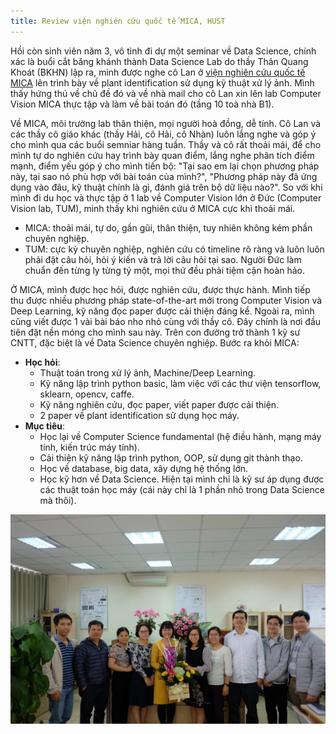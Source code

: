 ```yaml
---
title: Review viện nghiên cứu quốc tế MICA, HUST
---
```

Hồi còn sinh viên năm 3, vô tình đi dự một seminar về Data Science, chính xác là buổi cắt băng khánh thành Data Science Lab do thầy Thân Quang Khoát (BKHN) lập ra, mình được nghe cô Lan ở [viện nghiên cứu quốc tế MICA](https://www.mica.edu.vn/vn/presentation-2/presentation) lên trình bày về plant identification sử dụng kỹ thuật xử lý ảnh. Mình thấy hứng thú về chủ đề đó và về nhà mail cho cô Lan xin lên lab Computer Vision MICA thực tập và làm về bài toán đó (tầng 10 toà nhà B1).

Về MICA, môi trường lab thân thiện, mọi người hoà đồng, dễ tính. Cô Lan và các thầy cô giáo khác (thầy Hải, cô Hải, cô Nhàn) luôn lắng nghe và góp ý cho mình qua các buổi semniar hàng tuần. Thầy và cô rất thoải mái, để cho mình tự do nghiên cứu hay trình bày quan điểm, lắng nghe phân tích điểm mạnh, điểm yếu góp ý cho mình tiến bộ: "Tại sao em lại chọn phương pháp này, tại sao nó phù hợp với bài toán của mình?", "Phương pháp này đã ứng dụng vào đâu, kỹ thuật chính là gì, đánh giá trên bộ dữ liệu nào?". So với khi mình đi du học và thực tập ở 1 lab về Computer Vision lớn ở Đức (Computer Vision lab, TUM), mình thấy khi nghiên cứu ở MICA cực khì thoải mái.

- MICA: thoải mái, tự do, gần gũi, thân thiện, tuy nhiên không kém phần chuyên nghiệp.
- TUM: cực kỳ chuyên nghiệp, nghiên cứu có timeline rõ ràng và luôn luôn phải đặt câu hỏi, hỏi ý kiến và trả lời câu hỏi tại sao. Người Đức làm chuẩn đến từng ly từng tý một, mọi thứ đều phải tiệm cận hoàn hảo.

Ở MICA, mình được học hỏi, được nghiên cứu, được thực hành. Mình tiếp thu được nhiều phương pháp state-of-the-art mới trong Computer Vision và Deep Learning, kỹ năng đọc paper được cải thiện đáng kể. Ngoài ra, mình cũng viết được 1 vài bài báo nho nhỏ cùng với thầy cô. Đây chính là nơi đầu tiên đặt nền móng cho mình sau này. Trên con đường trở thành 1 kỹ sư CNTT, đặc biệt là về Data Science chuyên nghiệp. Bước ra khỏi MICA:

- **Học hỏi**: 
	- Thuật toán trong xử lý ảnh, Machine/Deep Learning.
	- Kỹ năng lập trình python basic, làm việc với các thư viện tensorflow, sklearn, opencv, caffe.
	- Kỹ năng nghiên cứu, đọc paper, viết paper được cải thiện.
	- 2 paper về plant identification sử dụng học máy.
- **Mục tiêu**: 
	- Học lại về Computer Science fundamental (hệ điều hành, mạng máy tính, kiến trúc máy tính).
	- Cải thiện kỹ năng lập trình python, OOP, sử dụng git thành thạo.
	- Học về database, big data, xây dựng hệ thống lớn.
	- Học kỹ hơn về Data Science. Hiện tại mình chỉ là kỹ sư áp dụng được các thuật toán học máy (cái này chỉ là 1 phần nhỏ trong Data Science mà thôi).

<img src="https://raw.githubusercontent.com/peace195/peace195.github.io/master/images/MICA.jpg" alt="bilstm"/>
